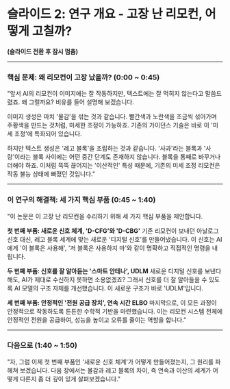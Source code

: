 # 슬라이드 2: 연구 개요 - 고장 난 리모컨, 어떻게 고칠까?

**(슬라이드 전환 후 잠시 멈춤)**

---

### **핵심 문제: 왜 리모컨이 고장 났을까? (0:00 ~ 0:45)**

"앞서 AI의 리모컨이 이미지에는 잘 작동하지만, 텍스트에는 잘 먹히지 않는다고 말씀드렸죠. 왜 그럴까요? 비유를 들어 설명해 보겠습니다.

이미지 생성은 마치 '물감'을 섞는 것과 같습니다. 빨간색과 노란색을 조금씩 섞어가며 주황색을 만드는 것처럼, 미세한 조정이 가능하죠. 기존의 가이던스 기술은 바로 이 '미세 조정'에 특화되어 있습니다.

하지만 텍스트 생성은 '레고 블록'을 조립하는 것과 같습니다. '사과'라는 블록과 '사랑'이라는 블록 사이에는 어떤 중간 단계도 존재하지 않습니다. 블록을 통째로 바꾸거나 더해야 하죠. 이처럼 뚝뚝 끊어지는 '이산적인' 특성 때문에, 기존의 미세 조정 리모컨은 작동 불능 상태에 빠졌던 것입니다."

---

### **이 연구의 해결책: 세 가지 핵심 부품 (0:45 ~ 1:40)**

"이 논문은 이 고장 난 리모컨을 수리하기 위해 세 가지 핵심 부품을 제안합니다.

**첫 번째 부품: 새로운 신호 체계, 'D-CFG'와 'D-CBG'**
기존 리모컨이 보내던 아날로그 신호 대신, 레고 블록 세계에 맞는 새로운 '디지털 신호'를 만들어냈습니다. 이 신호는 AI에게 '이 블록은 사용해', '저 블록은 사용하지 마'와 같이 명확하고 직접적인 명령을 내립니다.

**두 번째 부품: 신호를 잘 알아듣는 '스마트 안테나', UDLM**
새로운 디지털 신호를 보낸다 해도, AI가 제대로 수신하지 못하면 소용없겠죠? 그래서 신호를 더 잘 알아들을 수 있도록 AI 모델의 구조 자체를 개선했습니다. 이 새로운 구조가 바로 'UDLM'입니다.

**세 번째 부품: 안정적인 '전원 공급 장치', 연속 시간 ELBO**
마지막으로, 이 모든 과정이 안정적으로 작동하도록 튼튼한 수학적 기반을 마련했습니다. 이는 리모컨 시스템 전체에 안정적인 전원을 공급하여, 성능을 높이고 오류를 줄이는 역할을 합니다."

---

### **다음으로 (1:40 ~ 1:50)**

"자, 그럼 이제 첫 번째 부품인 '새로운 신호 체계'가 어떻게 만들어졌는지, 그 원리를 파헤쳐 보겠습니다. 다음 장에서는 물감과 레고 블록의 차이, 즉 연속과 이산의 세계가 어떻게 다른지 좀 더 깊이 있게 살펴보겠습니다."
